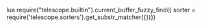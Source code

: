lua require("telescope.builtin").current_buffer_fuzzy_find({ sorter = require('telescope.sorters').get_substr_matcher({})})